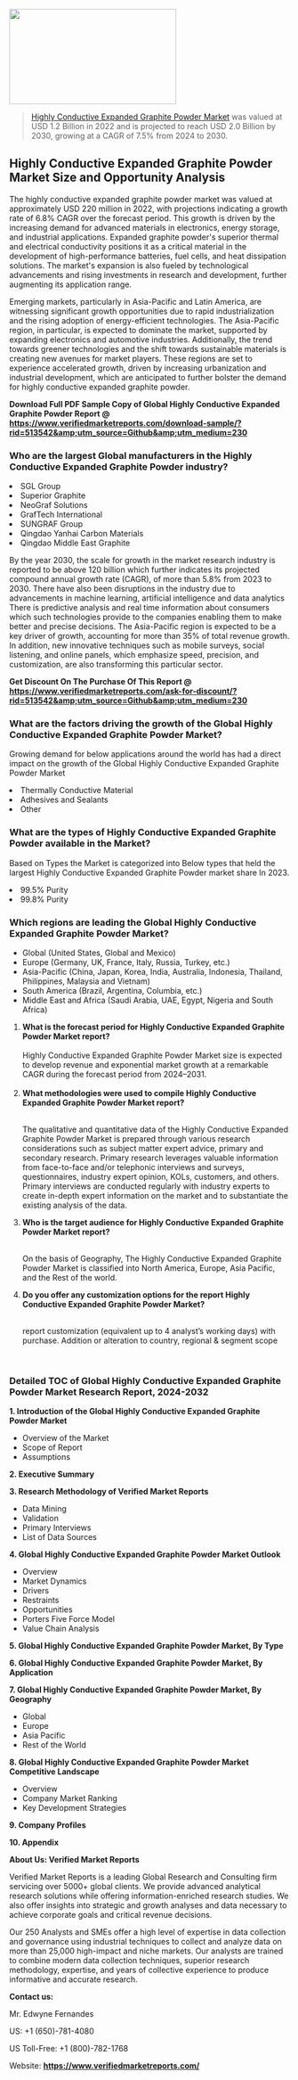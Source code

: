 <img src="https://ffe5etoiles.com/wp-content/uploads/2024/12/MST1-300x171.png" alt="" width="300" height="171" class="alignnone size-medium wp-image-20088" /><blockquote><p><p><a href="https://www.verifiedmarketreports.com/download-sample/?rid=513542&utm_source=Github&utm_medium=230" target="_blank">Highly Conductive Expanded Graphite Powder Market</a> was valued at USD 1.2 Billion in 2022 and is projected to reach USD 2.0 Billion by 2030, growing at a CAGR of 7.5% from 2024 to 2030.</p></blockquote><p><h2>Highly Conductive Expanded Graphite Powder Market Size and Opportunity Analysis</h2><p>The highly conductive expanded graphite powder market was valued at approximately USD 220 million in 2022, with projections indicating a growth rate of 6.8% CAGR over the forecast period. This growth is driven by the increasing demand for advanced materials in electronics, energy storage, and industrial applications. Expanded graphite powder's superior thermal and electrical conductivity positions it as a critical material in the development of high-performance batteries, fuel cells, and heat dissipation solutions. The market's expansion is also fueled by technological advancements and rising investments in research and development, further augmenting its application range.</p><p>Emerging markets, particularly in Asia-Pacific and Latin America, are witnessing significant growth opportunities due to rapid industrialization and the rising adoption of energy-efficient technologies. The Asia-Pacific region, in particular, is expected to dominate the market, supported by expanding electronics and automotive industries. Additionally, the trend towards greener technologies and the shift towards sustainable materials is creating new avenues for market players. These regions are set to experience accelerated growth, driven by increasing urbanization and industrial development, which are anticipated to further bolster the demand for highly conductive expanded graphite powder.</p></p><p class=""><strong>Download Full PDF Sample Copy of Global Highly Conductive Expanded Graphite Powder Report @ <a href="https://www.verifiedmarketreports.com/download-sample/?rid=513542&amp;utm_source=Github&amp;utm_medium=230" target="_blank">https://www.verifiedmarketreports.com/download-sample/?rid=513542&amp;utm_source=Github&amp;utm_medium=230</a></strong></p><h3 id="" class="">Who are the largest Global manufacturers in the Highly Conductive Expanded Graphite Powder industry?</h3><p><li>SGL Group</li><li> Superior Graphite</li><li> NeoGraf Solutions</li><li> GrafTech International</li><li> SUNGRAF Group</li><li> Qingdao Yanhai Carbon Materials</li><li> Qingdao Middle East Graphite</li></p><div class=""><div class="" dir="" data-message-author-role="" data-message-id="" data-message-model-slug=""><div class=""><div class=""><div class=""><div class="" dir="" data-message-author-role="" data-message-id="" data-message-model-slug=""><div class=""><div class=""><p>By the year 2030, the scale for growth in the market research industry is reported to be above 120 billion which further indicates its projected compound annual growth rate (CAGR), of more than 5.8% from 2023 to 2030. There have also been disruptions in the industry due to advancements in machine learning, artificial intelligence and data analytics There is predictive analysis and real time information about consumers which such technologies provide to the companies enabling them to make better and precise decisions. The Asia-Pacific region is expected to be a key driver of growth, accounting for more than 35% of total revenue growth. In addition, new innovative techniques such as mobile surveys, social listening, and online panels, which emphasize speed, precision, and customization, are also transforming this particular sector.</p><p><strong>Get Discount On The Purchase Of This Report @&nbsp; <a href="https://www.verifiedmarketreports.com/ask-for-discount/?rid=513542&amp;utm_source=Github&amp;utm_medium=230" target="_blank">https://www.verifiedmarketreports.com/ask-for-discount/?rid=513542&amp;utm_source=Github&amp;utm_medium=230</a></strong></p></div></div></div></div></div></div></div></div><h3 id="" class="">What are the factors driving the growth of the Global Highly Conductive Expanded Graphite Powder Market?</h3><p id="" class="">Growing demand for below applications around the world has had a direct impact on the growth of the Global Highly Conductive Expanded Graphite Powder Market</p><p id="" class=""><li>Thermally Conductive Material</li><li> Adhesives and Sealants</li><li> Other</li></p><h3 id="" class="">What are the types of Highly Conductive Expanded Graphite Powder available in the Market?</h3><p id="" class="">Based on Types the Market is categorized into Below types that held the largest Highly Conductive Expanded Graphite Powder market share In 2023.</p><p id="" class=""><li>99.5% Purity</li><li> 99.8% Purity</li></p><h3 id="" class="">Which regions are leading the Global Highly Conductive Expanded Graphite Powder Market?</h3><ul><li>Global (United States, Global and Mexico)</li><li>Europe (Germany, UK, France, Italy, Russia, Turkey, etc.)</li><li>Asia-Pacific (China, Japan, Korea, India, Australia, Indonesia, Thailand, Philippines, Malaysia and Vietnam)</li><li>South America (Brazil, Argentina, Columbia, etc.)</li><li>Middle East and Africa (Saudi Arabia, UAE, Egypt, Nigeria and South Africa)</li></ul><p><ol><li><strong>What is the forecast period for Highly Conductive Expanded Graphite Powder Market report?<br /></strong><br /><span data-sheets-root="1" data-sheets-value="{&quot;1&quot;:2,&quot;2&quot;:&quot;XXXX size is expected to develop revenue and exponential market growth at a remarkable CAGR during the forecast period from 2024&ndash;2030.&quot;}" data-sheets-userformat="{&quot;2&quot;:12674,&quot;4&quot;:{&quot;1&quot;:2,&quot;2&quot;:16776960},&quot;10&quot;:2,&quot;11&quot;:0,&quot;15&quot;:&quot;Arial&quot;,&quot;16&quot;:12}">Highly Conductive Expanded Graphite Powder Market size is expected to develop revenue and exponential market growth at a remarkable CAGR during the forecast period from 2024&ndash;2031.</span><br /><br /></li><li><strong>What methodologies were used to compile Highly Conductive Expanded Graphite Powder Market report?<br /><br /></strong><p>The qualitative and quantitative data of the&nbsp;Highly Conductive Expanded Graphite Powder Market is prepared through various research considerations such as subject matter expert advice, primary and secondary research. Primary research leverages valuable information from face-to-face and/or telephonic interviews and surveys, questionnaires, industry expert opinion, KOLs, customers, and others. Primary interviews are conducted regularly with industry experts to create in-depth expert information on the market and to substantiate the existing analysis of the data.&nbsp;</p></li><li><strong>Who is the target audience for Highly Conductive Expanded Graphite Powder Market report?<br /><br /></strong><p>On the basis of Geography, The&nbsp;Highly Conductive Expanded Graphite Powder Market is classified into North America, Europe, Asia Pacific, and the Rest of the world.</p></li><li><strong>Do you offer any customization options for the report Highly Conductive Expanded Graphite Powder Market?<br /><br /></strong><p>report customization (equivalent up to 4 analyst&rsquo;s working days) with purchase. Addition or alteration to country, regional &amp; segment scope</p><p>&nbsp;</p></li></ol></p><h3 id="" class="">Detailed TOC of Global Highly Conductive Expanded Graphite Powder Market Research Report, 2024-2032</h3><p id="" class=""><strong>1. Introduction of the Global Highly Conductive Expanded Graphite Powder Market</strong></p><ul><li>Overview of the Market</li><li>Scope of Report</li><li>Assumptions</li></ul><p id="" class=""><strong>2. Executive Summary</strong></p><p id="" class=""><strong>3. Research Methodology of&nbsp;Verified Market Reports</strong></p><ul><li>Data Mining</li><li>Validation</li><li>Primary Interviews</li><li>List of Data Sources</li></ul><p id="" class=""><strong>4. Global Highly Conductive Expanded Graphite Powder Market Outlook</strong></p><ul><li>Overview</li><li>Market Dynamics</li><li>Drivers</li><li>Restraints</li><li>Opportunities</li><li>Porters Five Force Model</li><li>Value Chain Analysis</li></ul><p id="" class=""><strong>5. Global Highly Conductive Expanded Graphite Powder Market, By&nbsp;Type</strong></p><p id="" class=""><strong>6. Global Highly Conductive Expanded Graphite Powder Market, By Application</strong></p><p id="" class=""><strong>7. Global Highly Conductive Expanded Graphite Powder Market, By Geography</strong></p><ul><li>Global</li><li>Europe</li><li>Asia Pacific</li><li>Rest of the World</li></ul><p id="" class=""><strong>8. Global Highly Conductive Expanded Graphite Powder Market Competitive Landscape</strong></p><ul><li>Overview</li><li>Company Market Ranking</li><li>Key Development Strategies</li></ul><p id="" class=""><strong>9. Company Profiles</strong></p><p id="" class=""><strong>10. Appendix</strong></p><p id="" class=""><strong>About Us: Verified Market Reports</strong></p><p id="" class="">Verified Market Reports is a leading Global Research and Consulting firm servicing over 5000+ global clients. We provide advanced analytical research solutions while offering information-enriched research studies. We also offer insights into strategic and growth analyses and data necessary to achieve corporate goals and critical revenue decisions.</p><p id="" class="">Our 250 Analysts and SMEs offer a high level of expertise in data collection and governance using industrial techniques to collect and analyze data on more than 25,000 high-impact and niche markets. Our analysts are trained to combine modern data collection techniques, superior research methodology, expertise, and years of collective experience to produce informative and accurate research.</p><p id="" class=""><strong>Contact us:</strong></p><p id="" class="">Mr. Edwyne Fernandes</p><p id="" class="">US: +1 (650)-781-4080</p><p id="" class="">US Toll-Free: +1 (800)-782-1768</p><p id="" class="">Website: <a target="" data-test-app-aware-link=""><strong>https://www.verifiedmarketreports.com/</strong></a></p>
